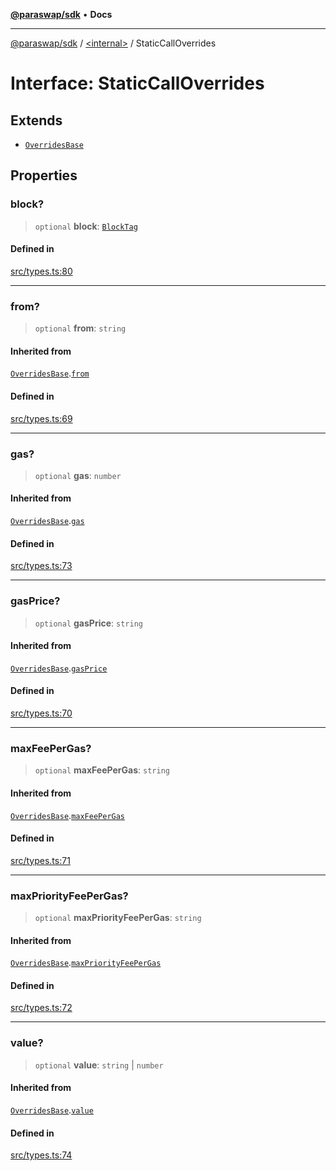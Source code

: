 [**@paraswap/sdk**](../../README.md) • **Docs**

***

[@paraswap/sdk](../../globals.md) / [\<internal\>](../README.md) / StaticCallOverrides

# Interface: StaticCallOverrides

## Extends

- [`OverridesBase`](OverridesBase.md)

## Properties

### block?

> `optional` **block**: [`BlockTag`](../type-aliases/BlockTag.md)

#### Defined in

[src/types.ts:80](https://github.com/paraswap/paraswap-sdk/blob/master/src/types.ts#L80)

***

### from?

> `optional` **from**: `string`

#### Inherited from

[`OverridesBase`](OverridesBase.md).[`from`](OverridesBase.md#from)

#### Defined in

[src/types.ts:69](https://github.com/paraswap/paraswap-sdk/blob/master/src/types.ts#L69)

***

### gas?

> `optional` **gas**: `number`

#### Inherited from

[`OverridesBase`](OverridesBase.md).[`gas`](OverridesBase.md#gas)

#### Defined in

[src/types.ts:73](https://github.com/paraswap/paraswap-sdk/blob/master/src/types.ts#L73)

***

### gasPrice?

> `optional` **gasPrice**: `string`

#### Inherited from

[`OverridesBase`](OverridesBase.md).[`gasPrice`](OverridesBase.md#gasprice)

#### Defined in

[src/types.ts:70](https://github.com/paraswap/paraswap-sdk/blob/master/src/types.ts#L70)

***

### maxFeePerGas?

> `optional` **maxFeePerGas**: `string`

#### Inherited from

[`OverridesBase`](OverridesBase.md).[`maxFeePerGas`](OverridesBase.md#maxfeepergas)

#### Defined in

[src/types.ts:71](https://github.com/paraswap/paraswap-sdk/blob/master/src/types.ts#L71)

***

### maxPriorityFeePerGas?

> `optional` **maxPriorityFeePerGas**: `string`

#### Inherited from

[`OverridesBase`](OverridesBase.md).[`maxPriorityFeePerGas`](OverridesBase.md#maxpriorityfeepergas)

#### Defined in

[src/types.ts:72](https://github.com/paraswap/paraswap-sdk/blob/master/src/types.ts#L72)

***

### value?

> `optional` **value**: `string` \| `number`

#### Inherited from

[`OverridesBase`](OverridesBase.md).[`value`](OverridesBase.md#value)

#### Defined in

[src/types.ts:74](https://github.com/paraswap/paraswap-sdk/blob/master/src/types.ts#L74)

